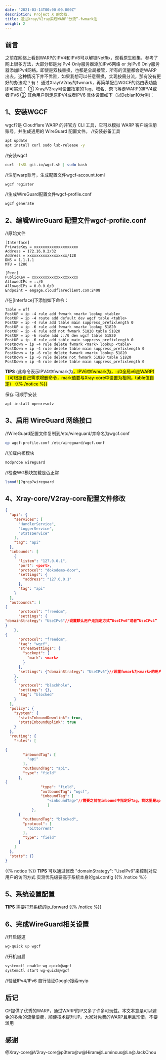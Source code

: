 ```yaml
---
date: "2021-03-14T00:00:00.000Z"
description: Project X 的文档.
title: 通过Xray/V2ray实现WARP“分流”-fwmark法
weight: 2
---
```



## 前言

之前在网络上看到WARP的IPV4和IPV6可以解锁Netflix，观看原生剧集，参考了网上很多方法，大部分都是为IPv4 Only服务器添加IPv6网络 or 为IPv6 Only服务器添加IPv4网络。即使是双栈替换，也都是全局接管，所有的流量都会走WARP出去。这种情况下并不优雅，如果我想可以任意替换，实现按需分流，那有没有更好的办法呢？有！
通过Xray/V2ray的fwmark，再简单配合WGCF的路由表功能即可实现：
① Xray/V2ray可设置指定的Tag、域名、奈飞等走WARP的IPV4或者IPV6
② 其余用户则走原IPV4或者IPV6
具体设置如下（以Debian10为例）：

## 1、安装WGCF

wgcf?是 Cloudflare WARP 的非官方 CLI 工具，它可以模拟 WARP 客户端注册账号，并生成通用的 WireGuard 配置文件。
//安装必备工具
```bash
apt update
apt install curl sudo lsb-release -y
```
//安装wgcf
```bash
curl -fsSL git.io/wgcf.sh | sudo bash
```
//注册warp账号，生成配置文件wgcf-account.toml
```bash
wgcf register
```
//生成WireGuard配置文件wgcf-profile.conf
```bash
wgcf generate
```

## 2、编辑WireGuard 配置文件wgcf-profile.conf

//原始文件
```
[Interface]
PrivateKey = xxxxxxxxxxxxxxxxxxxx
Address = 172.16.0.2/32
Address = xxxxxxxxxxxxxxxxxx/128
DNS = 1.1.1.1
MTU = 1280

[Peer]
PublicKey = xxxxxxxxxxxxxxxxxxxxx
AllowedIPs = ::/0
AllowedIPs = 0.0.0.0/0
Endpoint = engage.cloudflareclient.com:2408
```
//在[Interface]下添加如下命令：
```
Table = off
PostUP = ip -4 rule add fwmark <mark> lookup <table>
PostUP = ip -4 route add default dev wgcf table <table>
PostUP = ip -4 rule add table main suppress_prefixlength 0
PostUP = ip -6 rule add fwmark <mark> lookup 51820
PostUP = ip -6 rule add not fwmark 51820 table 51820
PostUP = ip -6 route add ::/0 dev wgcf table 51820
PostUP = ip -6 rule add table main suppress_prefixlength 0
PostDown = ip -4 rule delete fwmark <mark> lookup <table>
PostDown = ip -4 rule delete table main suppress_prefixlength 0
PostDown = ip -6 rule delete fwmark <mark> lookup 51820
PostDown = ip -6 rule delete not fwmark 51820 table 51820
PostDown = ip -6 rule delete table main suppress_prefixlength 0
```
**TIPS**
(此命令表示IPV4中fwmark为<mark>，IPV6中fwmark为<mark>，::/0全局v6走WARP)
（可根据自己需求增删命令，mark值要与Xray-core中设置为相同，table值自定）
{{% /notice %}}

保存
可顺手安装
```bash
apt install openresolv
```

## 3、启用 WireGuard 网络接口

//WireGuard配置文件复制到/etc/wireguard/并命名为wgcf.conf 
```bash
cp wgcf-profile.conf /etc/wireguard/wgcf.conf
```
//加载内核模块
```bash
modprobe wireguard
```
//检查WG模块加载是否正常
```bash
lsmod?|?grep?wireguard
```

## 4、Xray-core/V2ray-core配置文件修改

```json
{
  "api": {
    "services": [
      "HandlerService",
      "LoggerService",
      "StatsService"
    ],
    "tag": "api"
  },
  "inbounds": [
    {
      "listen": "127.0.0.1",
      "port": <port>,
      "protocol": "dokodemo-door",
      "settings": {
        "address": "127.0.0.1"
      },
      "tag": "api"
    }
  ],
  "outbounds": [
{
      "protocol": "freedom",
      "settings": {
"domainStrategy": "UseIPv6"//设置默认用户走指定方式”UseIPv6”或者”UseIPv4”
}
    },
{
      "protocol": "freedom",
      "tag": "wgcf",
      "streamSettings": {
        "sockopt": {
          "mark": <mark>
        }
      },
      "settings": {"domainStrategy": "UseIPv6"}//设置fwmark为<mark>的用户走指定方式”UseIPv6””UseIPv4”
    },    
    {
      "protocol": "blackhole",
      "settings": {},
      "tag": "blocked"
    }
  ],
  "policy": {
    "system": {
      "statsInboundDownlink": true,
      "statsInboundUplink": true
    }
  },
  "routing": {
    "rules": [
      
{
        "inboundTag": [
          "api"
        ],
        "outboundTag": "api",
        "type": "field"
      },
{
                "type": "field",
                "outboundTag": "wgcf",
                "inboundTag": [
                   "<inboundTag>"//需要之前在inbound中指定好Tag，我这里是api生成的,还可以添加域名等等
                   ]
            },
      {
        "outboundTag": "blocked",
        "protocol": [
          "bittorrent"
        ],
        "type": "field"
      }
    ]
  },
  "stats": {}
}
```

{{% notice %}}
**TIPS**
可以通过修改 "domainStrategy": "UseIPv6"来控制对应用户的访问方式
实测优先级要高于系统本身的gai.config
{{% /notice %}}

## 5、系统设置配置

**TIPS**
需要打开系统的ip_forward
{{% /notice %}}

## 6、完成WireGuard相关设置

//开启隧道
```bash
wg-quick up wgcf 
```
//开机自启
```bash
systemctl enable wg-quick@wgcf
systemctl start wg-quick@wgcf
```
//验证IPv4/IPv6
自行验证Google搜索myip

## 后记

CF提供了优秀的WARP，通过WARP的IP又多了许多可玩性。本文本意是可以避免的多余的流量浪费，顺便技术提升UP。大家对免费的WARP且用且珍惜，不要滥用

## 感谢

@Xray-core@V2ray-core@p3terx@w@Hiram@Luminous@Ln@JackChou



